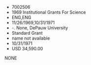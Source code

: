 * 7002506
* 1969 Institutional Grants For Science
* ENG,ENG
* 11/26/1969,10/31/1971
* -. None, DePauw University
* Standard Grant
*   name not available
* 10/31/1971
* USD 34,590.00

NONE